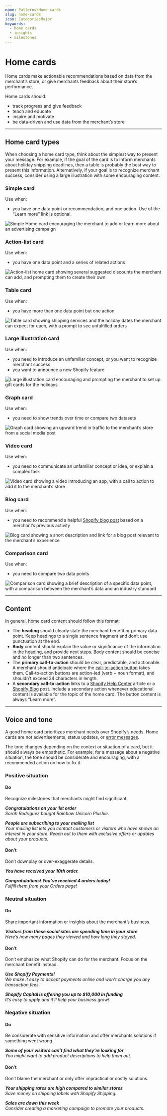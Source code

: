```yaml
---
name: Patterns/Home cards
slug: home-cards
icon: CategoriesMajor
keywords:
  - home cards
  - insights
  - milestones
---
```


# Home cards

Home cards make actionable recommendations based on data from the merchant’s store, or give merchants feedback about their store’s performance.

Home cards should:

- track progress and give feedback
- teach and educate
- inspire and motivate
- be data-driven and use data from the merchant’s store

---

## Home card types

When choosing a home card type, think about the simplest way to present your message. For example, if the goal of the card is to inform merchants about holiday shipping deadlines, then a table is probably the best way to present this information. Alternatively, if your goal is to recognize merchant success, consider using a large illustration with some encouraging content.

### Simple card

<div class="Annotated">
  <div class="Annotated__Text">
    <p>Use when:</p>
    <ul>
      <li>
        you have one data point or recommendation, and one action. Use of the “Learn more” link is optional.  
      </li>
    </ul>
  </div>
<div class="Annotated__Media">
<div class="Image Image--border">

![Simple Home card encouraging the merchant to add or learn more about an advertising campaign](/public_images/home-card-page/simple-home-card@2x.png)

</div>
</div>
</div>

### Action-list card

<div class="Annotated">
  <div class="Annotated__Text">
    <p>Use when:</p>
    <ul>
      <li>
        you have one data point and a series of related actions
      </li>
    </ul>
  </div>
<div class="Annotated__Media">
<div class="Image Image--border">

![Action-list home card showing several suggested discounts the merchant can add, and prompting them to create their own](/public_images/home-card-page/action-list-home-card@2x.png)

</div>
</div>
</div>

### Table card

<div class="Annotated">
  <div class="Annotated__Text">
    <p>Use when:</p>
    <ul>
      <li>
        you have more than one data point but one action
      </li>
    </ul>
  </div>
<div class="Annotated__Media">
<div class="Image Image--border">

![Table card showing shipping services and the holiday dates the merchant can expect for each, with a prompt to see unfulfilled orders](/public_images/home-card-page/table-home-card@2x.png)

</div>
</div>
</div>

### Large illustration card

<div class="Annotated">
  <div class="Annotated__Text">
    <p>Use when:</p>
    <ul>
      <li>
        you need to introduce an unfamiliar concept, or you want to recognize merchant success
      </li>
      <li>
        you want to announce a new Shopify feature
      </li>
    </ul>
  </div>
  <div class="Annotated__Media">
  <div class="Image Image--border">

![Large illustration card encouraging and prompting the merchant to set up gift cards for the holidays](/public_images/home-card-page/large-illustration-home-card@2x.png)

</div>
</div>  
</div>

### Graph card

<div class="Annotated">
  <div class="Annotated__Text">
    <p>Use when:</p>
    <ul>
      <li>you need to show trends over time or compare two datasets</li>
    </ul>
  </div>
<div class="Annotated__Media">
<div class="Image Image--border">

![Graph card showing an upward trend in traffic to the merchant’s store from a social media post](/public_images/home-card-page/graph-home-card@2x.png)

</div>
</div>
</div>

### Video card

<div class="Annotated">
  <div class="Annotated__Text">
    <p>Use when:</p>
    <ul>
      <li>
        you need to communicate an unfamiliar concept or idea, or explain a complex task
      </li>
    </ul>
  </div>
<div class="Annotated__Media">
<div class="Image Image--border">

![Video card showing a video introducing an app, with a call to action to add it to the merchant’s store](/public_images/home-card-page/video-home-card@2x.png)

</div>
</div>
</div>

### Blog card

<div class="Annotated">
  <div class="Annotated__Text">
    <p>Use when:</p>
    <ul>
      <li>
        you need to recommend a helpful <a href="https://www.shopify.com/blog">Shopify blog post</a> based on a merchant’s previous activity
      </li>
    </ul>
  </div>
<div class="Annotated__Media">
  <div class="Image Image--border">

![Blog card showing a short description and link for a blog post relevant to the merchant’s experience](/public_images/home-card-page/blog-home-card@2x.png)

</div>
</div>
</div>

### Comparison card

<div class="Annotated">
  <div class="Annotated__Text">
    <p>Use when:</p>
    <ul>
      <li>
        you need to compare two data points
      </li>
    </ul>
  </div>
<div class="Annotated__Media">
  <div class="Image Image--border">

![Comparison card showing a brief description of a specific data point, with a comparison between the merchant’s data and an industry standard](/public_images/home-card-page/comparison-home-card@2x.png)

</div>
</div>
</div>

---

## Content

In general, home card content should follow this format:

- The **heading** should clearly state the merchant benefit or primary data point. Keep headings to a single sentence fragment and don’t use punctuation at the end.
- **Body** content should explain the value or significance of the information in the heading, and provide next steps. Body content should be concise and no longer than two sentences.
- The **primary call-to-action** should be clear, predictable, and actionable. A merchant should anticipate where the [call-to-action button](/content/actionable-language#section-buttons) takes them. Call-to-action buttons are action-led (verb + noun format), and shouldn’t exceed 34 characters in length.
- A **secondary call-to-action** links to a [Shopify Help Center](https://help.shopify.com/) article or a [Shopify Blog](https://www.shopify.com/blog) post. Include a secondary action whenever educational content is available for the topic of the home card. The button content is always “Learn more”.

---

## Voice and tone

A good home card prioritizes merchant needs over Shopify’s needs. Home cards are not advertisements, status updates, or [error messages](/patterns-and-guides/error-messages).

The tone changes depending on the context or situation of a card, but it should always be empathetic. For example, for a message about a negative situation, the tone should be considerate and encouraging, with a recommended action on how to fix it.

### Positive situation

<!-- usagelist -->

#### Do

Recognize milestones that merchants might find significant.

_**Congratulations on your 1st order** <br />
Sarah Rodriguez bought Rainbow Unicorn Plushie._

_**People are subscribing to your mailing list** <br />
Your mailing list lets you contact customers or visitors who have shown an interest in your store. Reach out to them with exclusive offers or updates about your products._

#### Don’t

Don’t downplay or over-exaggerate details.

_**You have received your 10th order.** <br />_

_**Congratulations! You’ve received 4 orders today!** <br />
Fulfill them from your Orders page!_

<!-- end -->

### Neutral situation

<!-- usagelist -->

#### Do

Share important information or insights about the merchant’s business.

_**Visitors from these social sites are spending time in your store** <br />
Here’s how many pages they viewed and how long they stayed._

#### Don’t

Don’t emphasize what Shopify can do for the merchant. Focus on the merchant benefit instead.

_**Use Shopify Payments!** <br />
We make it easy to accept payments online and won’t charge you any transaction fees._

_**Shopify Capital is offering you up to \$10,000 in funding** <br />
It’s easy to apply and it’ll help your business grow!_

<!-- end -->

### Negative situation

<!-- usagelist -->

#### Do

Be considerate with sensitive information and offer merchants solutions if something went wrong.

_**Some of your visitors can’t find what they’re looking for** <br />
You might want to add product descriptions to help them out._

#### Don’t

Don’t blame the merchant or only offer impractical or costly solutions.

_**Your shipping rates are high compared to similar stores** <br />
Save money on shipping labels with Shopify Shipping._

_**Sales are down this week** <br />
Consider creating a marketing campaign to promote your products._

<!-- end -->
